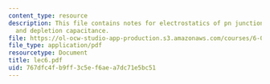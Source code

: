 ```yaml
---
content_type: resource
description: This file contains notes for electrostatics of pn junction under bias,
  and depletion capacitance.
file: https://ol-ocw-studio-app-production.s3.amazonaws.com/courses/6-012-microelectronic-devices-and-circuits-fall-2005/767dfc4fb9ff3c5ef6aea7dc71e5bc51_lec6.pdf
file_type: application/pdf
resourcetype: Document
title: lec6.pdf
uid: 767dfc4f-b9ff-3c5e-f6ae-a7dc71e5bc51
---
```

